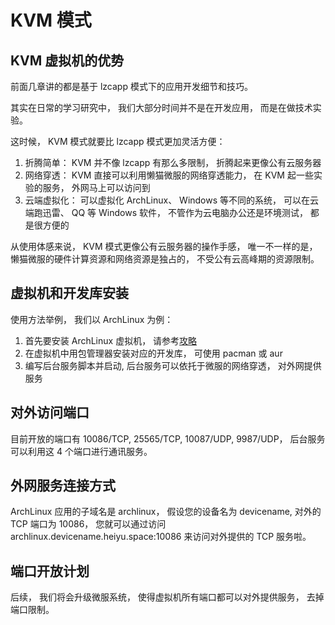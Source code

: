 # KVM 模式

## KVM 虚拟机的优势
前面几章讲的都是基于 lzcapp 模式下的应用开发细节和技巧。

其实在日常的学习研究中， 我们大部分时间并不是在开发应用， 而是在做技术实验。

这时候， KVM 模式就要比 lzcapp 模式更加灵活方便：
1. 折腾简单： KVM 并不像 lzcapp 有那么多限制， 折腾起来更像公有云服务器
2. 网络穿透： KVM 直接可以利用懒猫微服的网络穿透能力， 在 KVM 起一些实验的服务， 外网马上可以访问到
3. 云端虚拟化： 可以虚拟化 ArchLinux、 Windows 等不同的系统， 可以在云端跑迅雷、 QQ 等 Windows 软件， 不管作为云电脑办公还是环境测试， 都是很方便的

从使用体感来说， KVM 模式更像公有云服务器的操作手感， 唯一不一样的是， 懒猫微服的硬件计算资源和网络资源是独占的， 不受公有云高峰期的资源限制。

## 虚拟机和开发库安装
使用方法举例， 我们以 ArchLinux 为例：
1. 首先要安装 ArchLinux 虚拟机， 请参考[攻略](https://lazycat.cloud/playground/%2Fguideline%2F423)
2. 在虚拟机中用包管理器安装对应的开发库， 可使用 pacman 或 aur
3. 编写后台服务脚本并启动, 后台服务可以依托于微服的网络穿透， 对外网提供服务

## 对外访问端口
目前开放的端口有 10086/TCP, 25565/TCP, 10087/UDP, 9987/UDP， 后台服务可以利用这 4 个端口进行通讯服务。

## 外网服务连接方式
ArchLinux 应用的子域名是 archlinux， 假设您的设备名为 devicename, 对外的 TCP 端口为 10086， 您就可以通过访问 archlinux.devicename.heiyu.space:10086 来访问对外提供的 TCP 服务啦。

## 端口开放计划
后续， 我们将会升级微服系统， 使得虚拟机所有端口都可以对外提供服务， 去掉端口限制。
